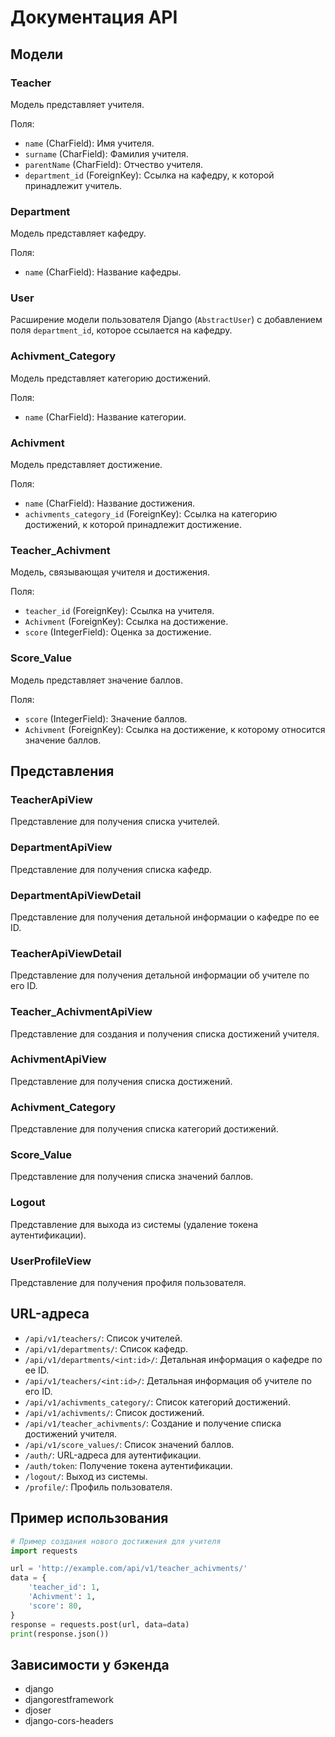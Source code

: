 # Документация API

## Модели

### Teacher
Модель представляет учителя.

Поля:
- `name` (CharField): Имя учителя.
- `surname` (CharField): Фамилия учителя.
- `parentName` (CharField): Отчество учителя.
- `department_id` (ForeignKey): Ссылка на кафедру, к которой принадлежит учитель.

### Department
Модель представляет кафедру.

Поля:
- `name` (CharField): Название кафедры.

### User
Расширение модели пользователя Django (`AbstractUser`) с добавлением поля `department_id`, которое ссылается на кафедру.

### Achivment_Category
Модель представляет категорию достижений.

Поля:
- `name` (CharField): Название категории.

### Achivment
Модель представляет достижение.

Поля:
- `name` (CharField): Название достижения.
- `achivments_category_id` (ForeignKey): Ссылка на категорию достижений, к которой принадлежит достижение.

### Teacher_Achivment
Модель, связывающая учителя и достижения.

Поля:
- `teacher_id` (ForeignKey): Ссылка на учителя.
- `Achivment` (ForeignKey): Ссылка на достижение.
- `score` (IntegerField): Оценка за достижение.

### Score_Value
Модель представляет значение баллов.

Поля:
- `score` (IntegerField): Значение баллов.
- `Achivment` (ForeignKey): Ссылка на достижение, к которому относится значение баллов.

## Представления

### TeacherApiView
Представление для получения списка учителей.

### DepartmentApiView
Представление для получения списка кафедр.

### DepartmentApiViewDetail
Представление для получения детальной информации о кафедре по ее ID.

### TeacherApiViewDetail
Представление для получения детальной информации об учителе по его ID.

### Teacher_AchivmentApiView
Представление для создания и получения списка достижений учителя.

### AchivmentApiView
Представление для получения списка достижений.

### Achivment_Category
Представление для получения списка категорий достижений.

### Score_Value
Представление для получения списка значений баллов.

### Logout
Представление для выхода из системы (удаление токена аутентификации).

### UserProfileView
Представление для получения профиля пользователя.

## URL-адреса

- `/api/v1/teachers/`: Список учителей.
- `/api/v1/departments/`: Список кафедр.
- `/api/v1/departments/<int:id>/`: Детальная информация о кафедре по ее ID.
- `/api/v1/teachers/<int:id>/`: Детальная информация об учителе по его ID.
- `/api/v1/achivments_category/`: Список категорий достижений.
- `/api/v1/achivments/`: Список достижений.
- `/api/v1/teacher_achivments/`: Создание и получение списка достижений учителя.
- `/api/v1/score_values/`: Список значений баллов.
- `/auth/`: URL-адреса для аутентификации.
- `/auth/token`: Получение токена аутентификации.
- `/logout/`: Выход из системы.
- `/profile/`: Профиль пользователя.

## Пример использования

```python
# Пример создания нового достижения для учителя
import requests

url = 'http://example.com/api/v1/teacher_achivments/'
data = {
    'teacher_id': 1,
    'Achivment': 1,
    'score': 80,
}
response = requests.post(url, data=data)
print(response.json())
```

## Зависимости у бэкенда
- django
- djangorestframework
- djoser
- django-cors-headers
